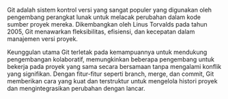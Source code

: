 Git adalah sistem kontrol versi yang sangat populer yang digunakan oleh pengembang perangkat lunak untuk melacak perubahan dalam kode sumber proyek mereka. Dikembangkan oleh Linus Torvalds pada tahun 2005, Git menawarkan fleksibilitas, efisiensi, dan kecepatan dalam manajemen versi proyek. 

Keunggulan utama Git terletak pada kemampuannya untuk mendukung pengembangan kolaboratif, memungkinkan beberapa pengembang untuk bekerja pada proyek yang sama secara bersamaan tanpa mengalami konflik yang signifikan. Dengan fitur-fitur seperti branch, merge, dan commit, Git memberikan cara yang kuat dan terstruktur untuk mengelola histori proyek dan mengintegrasikan perubahan dengan lancar.
